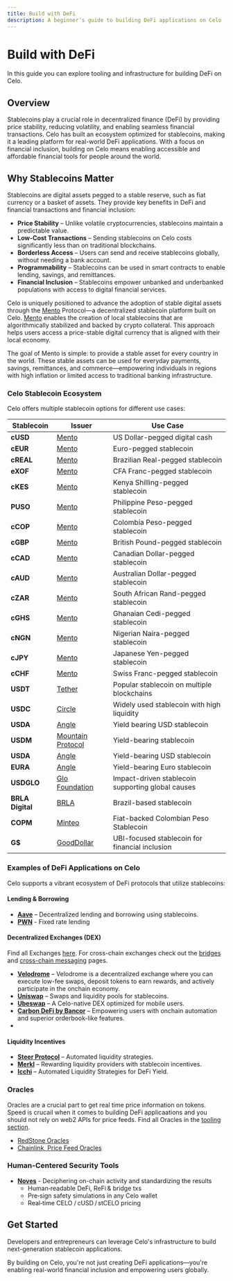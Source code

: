 ```yaml
---
title: Build with DeFi
description: A beginner's guide to building DeFi applications on Celo
---
```


# Build with DeFi

In this guide you can explore tooling and infrastructure for building DeFi on Celo.

## Overview  

Stablecoins play a crucial role in decentralized finance (DeFi) by providing price stability, reducing volatility, and enabling seamless financial transactions. Celo has built an ecosystem optimized for stablecoins, making it a leading platform for real-world DeFi applications. With a focus on financial inclusion, building on Celo means enabling accessible and affordable financial tools for people around the world.  

## Why Stablecoins Matter  

Stablecoins are digital assets pegged to a stable reserve, such as fiat currency or a basket of assets. They provide key benefits in DeFi and financial transactions and financial inclusion:  

- **Price Stability** – Unlike volatile cryptocurrencies, stablecoins maintain a predictable value.  
- **Low-Cost Transactions** – Sending stablecoins on Celo costs significantly less than on traditional blockchains.  
- **Borderless Access** – Users can send and receive stablecoins globally, without needing a bank account.  
- **Programmability** – Stablecoins can be used in smart contracts to enable lending, savings, and remittances.  
- **Financial Inclusion** – Stablecoins empower unbanked and underbanked populations with access to digital financial services.  

Celo is uniquely positioned to advance the adoption of stable digital assets through the [Mento](https://www.mento.org/) Protocol—a decentralized stablecoin platform built on Celo. [Mento](https://www.mento.org/) enables the creation of local stablecoins that are algorithmically stabilized and backed by crypto collateral. This approach helps users access a price-stable digital currency that is aligned with their local economy.

The goal of Mento is simple: to provide a stable asset for every country in the world. These stable assets can be used for everyday payments, savings, remittances, and commerce—empowering individuals in regions with high inflation or limited access to traditional banking infrastructure.

### Celo Stablecoin Ecosystem  

Celo offers multiple stablecoin options for different use cases:  

| Stablecoin       | Issuer                                                                  | Use Case                                          |
| ---------------- | ----------------------------------------------------------------------- | ------------------------------------------------- |
| **cUSD**         | [Mento](https://www.mentolabs.xyz/blog/3-new-decentralized-stablecoins) | US Dollar-pegged digital cash                     |
| **cEUR**         | [Mento](https://www.mentolabs.xyz/blog/3-new-decentralized-stablecoins) | Euro-pegged stablecoin                            |
| **cREAL**        | [Mento](https://www.mentolabs.xyz/blog/3-new-decentralized-stablecoins) | Brazilian Real-pegged stablecoin                  |
| **eXOF**         | [Mento](https://www.mentolabs.xyz/blog/3-new-decentralized-stablecoins) | CFA Franc-pegged stablecoin                       |
| **cKES**         | [Mento](https://www.mentolabs.xyz/blog/3-new-decentralized-stablecoins) | Kenya Shilling-pegged stablecoin                  |
| **PUSO**         | [Mento](https://www.mentolabs.xyz/blog/3-new-decentralized-stablecoins) | Philippine Peso-pegged stablecoin                 |
| **cCOP**         | [Mento](https://www.mentolabs.xyz/blog/3-new-decentralized-stablecoins) | Colombia Peso-pegged stablecoin                   |
| **cGBP**         | [Mento](https://www.mentolabs.xyz/blog/3-new-decentralized-stablecoins) | British Pound-pegged stablecoin                   |
| **cCAD**         | [Mento](https://www.mentolabs.xyz/blog/3-new-decentralized-stablecoins) | Canadian Dollar-pegged stablecoin                 |
| **cAUD**         | [Mento](https://www.mentolabs.xyz/blog/3-new-decentralized-stablecoins) | Australian Dollar-pegged stablecoin               |
| **cZAR**         | [Mento](https://www.mentolabs.xyz/blog/3-new-decentralized-stablecoins) | South African Rand-pegged stablecoin              |
| **cGHS**         | [Mento](https://www.mentolabs.xyz/blog/3-new-decentralized-stablecoins) | Ghanaian Cedi-pegged stablecoin                   |
| **cNGN**         | [Mento](https://www.mentolabs.xyz/blog/3-new-decentralized-stablecoins) | Nigerian Naira-pegged stablecoin                  |
| **cJPY**         | [Mento](https://www.mentolabs.xyz/blog/3-new-decentralized-stablecoins) | Japanese Yen-pegged stablecoin                    |
| **cCHF**         | [Mento](https://www.mentolabs.xyz/blog/3-new-decentralized-stablecoins) | Swiss Franc-pegged stablecoin                     |
| **USDT**         | [Tether](https://tether.to/en/)                                         | Popular stablecoin on multiple blockchains        |
| **USDC**         | [Circle](https://www.circle.com/usdc)                                   | Widely used stablecoin with high liquidity        |
| **USDA**         | [Angle](https://www.angle.money/)                                       | Yield bearing USD stablecoin                      |
| **USDM**         | [Mountain Protocol](https://mountainprotocol.com/)                      | Yield-bearing stablecoin                          |
| **USDA**         | [Angle](https://www.angle.money/)                                       | Yield-bearing USD stablecoin                      |
| **EURA**         | [Angle](https://www.angle.money/)                                       | Yield-bearing Euro stablecoin                     |
| **USDGLO**       | [Glo Foundation](https://www.glodollar.org/)                            | Impact-driven stablecoin supporting global causes |
| **BRLA Digital** | [BRLA](https://brla.digital/)                                           | Brazil-based stablecoin                           |
| **COPM**         | [Minteo](https://minteo.com/)                                           | Fiat-backed Colombian Peso Stablecoin             |
| **G$**           | [GoodDollar](https://www.gooddollar.org/)                               | UBI-focused stablecoin for financial inclusion    |

### Examples of DeFi Applications on Celo  

Celo supports a vibrant ecosystem of DeFi protocols that utilize stablecoins:  

#### Lending & Borrowing  

- **[Aave](https://aave.com/)** – Decentralized lending and borrowing using stablecoins.
- **[PWN](https://pwn.xyz/)**  - Fixed rate lending

#### Decentralized Exchanges (DEX)

Find all Exchanges [here](/what-is-celo/using-celo/exchanges). For cross-chain exchanges check out the [bridges](/developer/bridges) and [cross-chain messaging](/developer/bridges/cross-chain-messaging) pages. 

- **[Velodrome](https://velodrome.finance/)** – Velodrome is a decentralized exchange where you can execute low-fee swaps, deposit tokens to earn rewards, and actively participate in the onchain economy.
- **[Uniswap](https://app.uniswap.org/)** – Swaps and liquidity pools for stablecoins.  
- **[Ubeswap](https://ubeswap.org/)** – A Celo-native DEX optimized for mobile users.  
- **[Carbon DeFi by Bancor](https://www.carbondefi.xyz/)** – Empowering users with onchain automation and superior orderbook-like features. 
- 

#### Liquidity Incentives  

- **[Steer Protocol](https://steer.finance/)** – Automated liquidity strategies.  
- **[Merkl](https://app.merkl.xyz/)** – Rewarding liquidity providers with stablecoin incentives.
- **[Icchi](https://www.ichi.org/)** – Automated Liquidity Strategies for DeFi Yield.

### Oracles

Oracles are a crucial part to get real time price information on tokens. Speed is crucail when it comes to building DeFi applicaations and you should not rely on web2 APIs for price feeds. Find all Oracles in the [tooling section](/developer/oracles).

- [RedStone Oracles](/developer/oracles/redstone)
- [Chainlink, Price Feed Oracles](https://docs.chain.link/data-feeds/price-feeds/addresses?network=celo)

### Human-Centered Security Tools

- **[Noves](https://docs.noves.fi/reference/api-overview)** - Deciphering on-chain activity and standardizing the results
  - Human‑readable DeFi, ReFi & bridge txs
  - Pre‑sign safety simulations in any Celo wallet
  - Real‑time CELO / cUSD / stCELO pricing

## Get Started  

Developers and entrepreneurs can leverage Celo's infrastructure to build next-generation stablecoin applications.  

By building on Celo, you're not just creating DeFi applications—you're enabling real-world financial inclusion and empowering users globally.  
